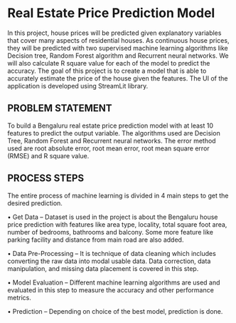 # Real Estate Price Prediction Model

In this project, house prices will be predicted given explanatory variables that cover many aspects of residential houses. As continuous house prices, they will be predicted with two supervised machine learning algorithms like Decision tree, Random Forest algorithm and Recurrent neural networks. We will also calculate R square value for each of the model to predict the accuracy. The goal of this project is to create a model that is able to accurately estimate the price of the house given the features. The UI of the application is developed using StreamLit library.

## PROBLEM STATEMENT

To build a Bengaluru real estate price prediction model with at least 10 features to predict the output variable. The algorithms used are Decision Tree, Random Forest and Recurrent neural networks. The error method used are root absolute error, root mean error, root mean square error (RMSE) and R square value.

## PROCESS STEPS

The entire process of machine learning is divided in 4 main steps to get the desired prediction.

• Get Data – Dataset is used in the project is about the Bengaluru house price prediction with features like area type, locality, total square foot area, number of bedrooms, bathrooms and balcony. Some more feature like parking facility and distance from main road are also added.

• Data Pre-Processing – It is technique of data cleaning which includes converting the raw data into modal usable data. Data correction, data manipulation, and missing data placement is covered in this step.

• Model Evaluation – Different machine learning algorithms are used and evaluated in this step to measure the accuracy and other performance metrics.

• Prediction – Depending on choice of the best model, prediction is done.

